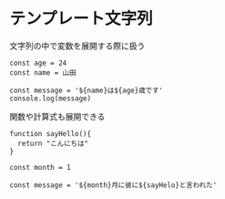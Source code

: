 # テンプレート文字列
文字列の中で変数を展開する際に扱う
~~~
const age = 24
const name = 山田

const message = '${name}は${age}歳です'
console.log(message)
~~~

関数や計算式も展開できる
~~~
function sayHello(){
  return "こんにちは"
}

const month = 1

const message = '${month}月に彼に${sayHelo}と言われた'
~~~




